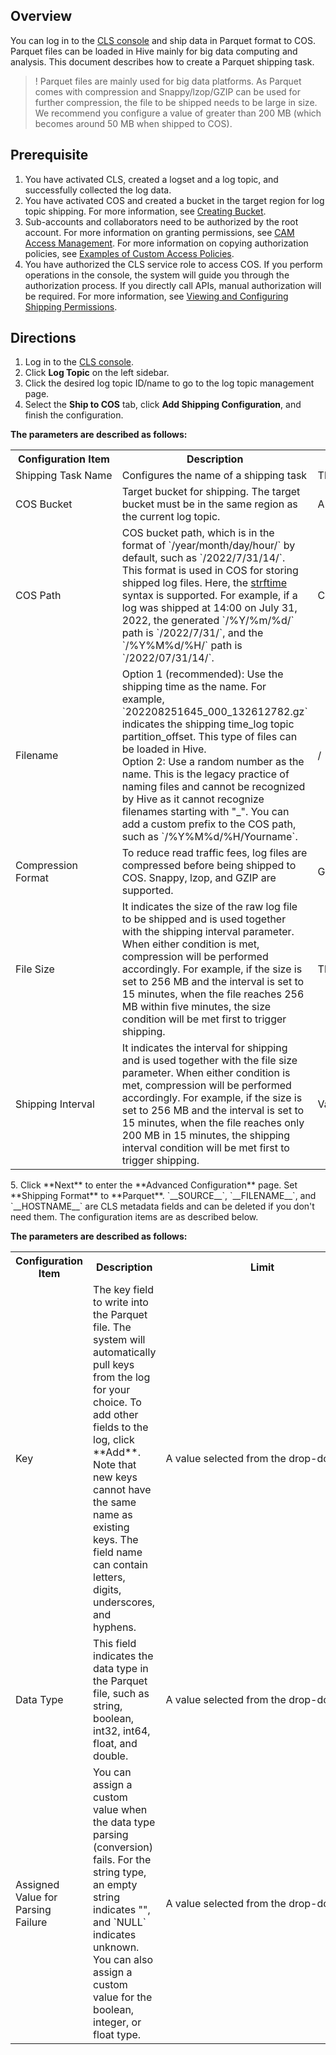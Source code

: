 ## Overview

You can log in to the [CLS console](https://console.cloud.tencent.com/cls) and ship data in Parquet format to COS. Parquet files can be loaded in Hive mainly for big data computing and analysis. This document describes how to create a Parquet shipping task.

>! Parquet files are mainly used for big data platforms. As Parquet comes with compression and Snappy/lzop/GZIP can be used for further compression, the file to be shipped needs to be large in size. We recommend you configure a value of greater than 200 MB (which becomes around 50 MB when shipped to COS).
>

## Prerequisite

1. You have activated CLS, created a logset and a log topic, and successfully collected the log data.
2. You have activated COS and created a bucket in the target region for log topic shipping. For more information, see [Creating Bucket](https://intl.cloud.tencent.com/document/product/436/13309).
3. Sub-accounts and collaborators need to be authorized by the root account. For more information on granting permissions, see [CAM Access Management](https://intl.cloud.tencent.com/document/product/614/32854). For more information on copying authorization policies, see [Examples of Custom Access Policies](https://intl.cloud.tencent.com/document/product/614/45004).
4. You have authorized the CLS service role to access COS. If you perform operations in the console, the system will guide you through the authorization process. If you directly call APIs, manual authorization will be required. For more information, see [Viewing and Configuring Shipping Permissions](https://www.tencentcloud.com/document/product/614/46142).

## Directions

1. Log in to the [CLS console](https://console.cloud.tencent.com/cls).
2. Click **Log Topic** on the left sidebar.
3. Click the desired log topic ID/name to go to the log topic management page.
4. Select the **Ship to COS** tab, click **Add Shipping Configuration**, and finish the configuration.

**The parameters are described as follows:**
<table>
   <tr>
      <th>Configuration Item</th>
      <th>Description</th>
      <th>Limit</th>
      <th>Required</th>
   </tr>
   <tr>
      <td nowrap="nowrap">Shipping Task Name</td>
      <td>Configures the name of a shipping task</td>
      <td nowrap="nowrap">The name can contain letters, numbers, underscores (_), and hyphens (-)</td>
      <td>Yes</td>
   </tr>
   <tr>
      <td nowrap="nowrap">COS Bucket</td>
      <td>Target bucket for shipping. The target bucket must be in the same region as the current log topic.</td>
      <td>A value selected from the drop-down list</td>
      <td>Yes</td>
   </tr>
   <tr>
      <td>COS Path</td>
      <td>COS bucket path, which is in the format of `/year/month/day/hour/` by default, such as `/2022/7/31/14/`. This format is used in COS for storing shipped log files. Here, the <a href="http://man7.org/linux/man-pages/man3/strptime.3.html">strftime</a> syntax is supported. For example, if a log was shipped at 14:00 on July 31, 2022, the generated `/%Y/%m/%d/` path is `/2022/7/31/`, and the `/%Y%M%d/%H/` path is `/2022/07/31/14/`.</td>
      <td>Cannot start with <code>/</code></td>
      <td>No</td>
   </tr>
   <tr>
      <td>Filename</td>
	  <td>Option 1 (recommended): Use the shipping time as the name. For example, `202208251645_000_132612782.gz` indicates the shipping time_log topic partition_offset. This type of files can be loaded in Hive.</br>Option 2: Use a random number as the name. This is the legacy practice of naming files and cannot be recognized by Hive as it cannot recognize filenames starting with "_". You can add a custom prefix to the COS path, such as `/%Y%M%d/%H/Yourname`.</td>
      <td>/</td>
      <td>Yes</td>
   </tr>
   <tr>
      <td>Compression Format</td>
			<td>To reduce read traffic fees, log files are compressed before being shipped to COS. Snappy, lzop, and GZIP are supported.</td>
      <td>GZIP, Snappy, and lzop</td>
      <td>Yes</td>
   </tr>
   <tr>
      <td nowrap="nowrap">File Size</td>
      <td>It indicates the size of the raw log file to be shipped and is used together with the shipping interval parameter. When either condition is met, compression will be performed accordingly. For example, if the size is set to 256 MB and the interval is set to 15 minutes, when the file reaches 256 MB within five minutes, the size condition will be met first to trigger shipping.</td>
      <td nowrap="nowrap">The value must be a number ranging from 5 to 256 in MB.</td>
      <td>Yes</td>
   </tr>
   <tr>
      <td nowrap="nowrap">Shipping Interval</td>
      <td>It indicates the interval for shipping and is used together with the file size parameter. When either condition is met, compression will be performed accordingly. For example, if the size is set to 256 MB and the interval is set to 15 minutes, when the file reaches only 200 MB in 15 minutes, the shipping interval condition will be met first to trigger shipping.</td>
      <td>Value range: 300-900s</td>
      <td>Yes</td>
   </tr>
</table>
5. Click **Next** to enter the **Advanced Configuration** page. Set **Shipping Format** to **Parquet**. `__SOURCE__`, `__FILENAME__`, and `__HOSTNAME__` are CLS metadata fields and can be deleted if you don't need them. The configuration items are as described below.

**The parameters are described as follows:**
<table>
   <tr>
      <th>Configuration Item</th>
      <th>Description</th>
      <th>Limit</th>
      <th>Required</th>
   </tr>
   <tr>
      <td nowrap="nowrap">Key</td>
      <td>The key field to write into the Parquet file. The system will automatically pull keys from the log for your choice. To add other fields to the log, click **Add**. Note that new keys cannot have the same name as existing keys. The field name can contain letters, digits, underscores, and hyphens.</td>
      <td nowrap="nowrap">A value selected from the drop-down list</td>
      <td>Yes</td>
   </tr>
   <tr>
      <td>Data Type</td>
      <td>This field indicates the data type in the Parquet file, such as string, boolean, int32, int64, float, and double.</td>
      <td>A value selected from the drop-down list</td>
      <td>Yes</td>
   </tr>
   <tr>
      <td>Assigned Value for Parsing Failure</td>
      <td>You can assign a custom value when the data type parsing (conversion) fails. For the string type, an empty string indicates "", and `NULL` indicates unknown. You can also assign a custom value for the boolean, integer, or float type.</td>
      <td>A value selected from the drop-down list</td>
      <td>Yes</td>
   </tr>
   </table>


